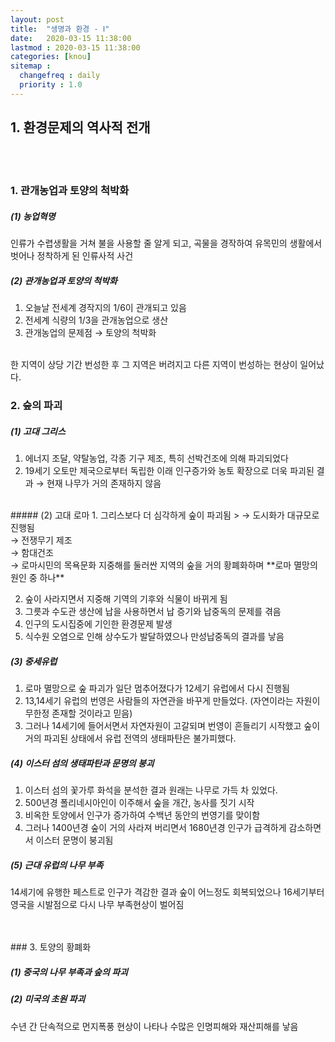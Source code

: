 ```yaml
---
layout: post
title:  "생명과 환경 - Ⅰ"
date:   2020-03-15 11:38:00 
lastmod : 2020-03-15 11:38:00
categories: [knou]
sitemap :
  changefreq : daily
  priority : 1.0
---
```


## 1. 환경문제의 역사적 전개
<br>
<br>

### 1. 관개농업과 토양의 척박화

##### (1) 농업혁명
인류가 수렵생활을 거쳐 불을 사용할 줄 알게 되고, 곡물을 경작하여 유목민의 생활에서 벗어나 정착하게 된 인류사적 사건
<br>
##### (2) 관개농업과 토양의 척박화
1. 오늘날 전세계 경작지의 1/6이 관개되고 있음
2. 전세계 식량의 1/3을 관개농업으로 생산
3. 관개농업의 문제점 → 토양의 척박화
<br>
한 지역이 상당 기간 번성한 후 그 지역은 버려지고 다른 지역이 번성하는 현상이 일어났다.
<br>

### 2. 숲의 파괴
##### (1) 고대 그리스
1. 에너지 조달, 약탈농업, 각종 기구 제조, 특히 선박건조에 의해 파괴되었다
2. 19세기 오토만 제국으로부터 독립한 이래 인구증가와 농토 확장으로 더욱 파괴된 결과 → 현재 나무가 거의 존재하지 않음
<br>
##### (2) 고대 로마
1. 그리스보다 더 심각하게 숲이 파괴됨
> → 도시화가 대규모로 진행됨<br>
  → 전쟁무기 제조<br>
  → 함대건조<br>
  → 로마시민의 목욕문화
  지중해를 둘러싼 지역의 숲을 거의 황폐화하며 **로마 멸망의 원인 중 하나**

2. 숲이 사라지면서 지중해 기역의 기후와 식물이 바뀌게 됨
3. 그릇과 수도관 생산에 납을 사용하면서 납 증기와 납중독의 문제를 겪음
4. 인구의 도시집중에 기인한 환경문제 발생
5. 식수원 오염으로 인해 상수도가 발달하였으나 만성납중독의 결과를 낳음

##### (3) 중세유럽
1. 로마 멸망으로 숲 파괴가 일단 멈추어졌다가 12세기 유럽에서 다시 진행됨
2. 13,14세기 유럽의 번영은 사람들의 자연관을 바꾸게 만들었다. (자연이라는 자원이 무한정 존재할 것이라고 믿음)
3. 그러나 14세기에 들어서면서 자연자원이 고갈되며 번영이 흔들리기 시작했고 숲이 거의 파괴된 상태에서 유럽 전역의 생태파탄은 불가피했다.

##### (4) 이스터 섬의 생태파탄과 문명의 붕괴
1. 이스터 섬의 꽃가루 화석을 분석한 결과 원래는 나무로 가득 차 있었다.
2. 500년경 폴리네시아인이 이주해서 숲을 개간, 농사를 짓기 시작
3. 비옥한 토양에서 인구가 증가하여 수백년 동안의 번영기를 맞이함
4. 그러나 1400년경 숲이 거의 사라져 버리면서 1680년경 인구가 급격하게 감소하면서 이스터 문명이 붕괴됨

##### (5) 근대 유럽의 나무 부족
14세기에 유행한 페스트로 인구가 격감한 결과 숲이 어느정도 회복되었으나 16세기부터 영국을 시발점으로 다시 나무 부족현상이 벌어짐

<br>
<br>
### 3. 토양의 황폐화

##### (1) 중국의 나무 부족과 숲의 파괴
##### (2) 미국의 초원 파괴
수년 간 단속적으로 먼지폭풍 현상이 나타나 수많은 인명피해와 재산피해를 낳음

<div class="divider"></div>


